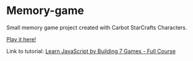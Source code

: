 # Memory-game

Small memory game project created with Carbot StarCrafts Characters.

[Play it here!](https://codepen.io/Alnithak/full/zYrZrRe)

Link to tutorial: [Learn JavaScript by Building 7 Games - Full Course](https://www.youtube.com/watch?v=lhNdUVh3qCc)
